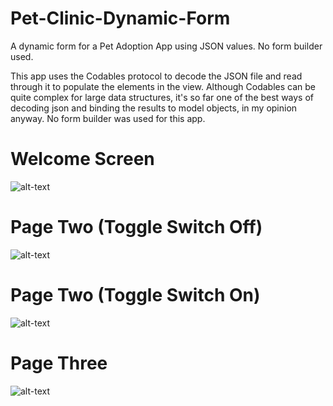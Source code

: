 # Pet-Clinic-Dynamic-Form
A dynamic form for a Pet Adoption App using JSON values. No form builder used.

This app uses the Codables protocol to decode the JSON file and read through it to populate the elements in the view.
Although Codables can be quite complex for large data structures, it's so far one of the best ways of decoding json and binding the results to model objects, in my opinion anyway.
No form builder was used for this app.

# Welcome Screen 
![alt-text](https://res.cloudinary.com/dyuuulmg0/image/upload/c_scale,w_240/v1561510938/Screen_Shot_2019-06-26_at_01.57.22.png)

# Page Two (Toggle Switch Off)
![alt-text](https://res.cloudinary.com/dyuuulmg0/image/upload/c_scale,w_240/v1561510940/Screen_Shot_2019-06-26_at_01.57.38.png)

# Page Two (Toggle Switch On)
![alt-text](https://res.cloudinary.com/dyuuulmg0/image/upload/c_scale,w_240/v1561510941/Screen_Shot_2019-06-26_at_01.57.41.png)

# Page Three
![alt-text](https://res.cloudinary.com/dyuuulmg0/image/upload/c_scale,w_240/v1561510937/Screen_Shot_2019-06-26_at_01.57.44.png)
